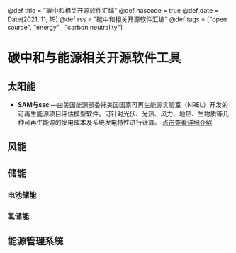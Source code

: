@def title = "碳中和相关开源软件汇编"
@def hascode = true
@def date = Date(2021, 11, 19)
@def rss = "碳中和相关开源软件汇编"
@def tags = ["open source", "energy" , "carbon neutrality"]

# 碳中和与能源相关开源软件工具

## 太阳能

- **SAM与ssc** —由美国能源部委托美国国家可再生能源实验室（NREL）开发的可再生能源项目评估模型软件。可针对光伏、光热、风力、地热、生物质等几种可再生能源的发电成本及系统发电特性进行计算。 [点击查看详细介绍](sam-ssc) 

## 风能

## 储能

### 电池储能

### 氢储能

## 能源管理系统

